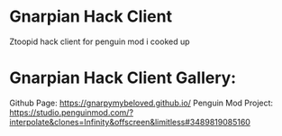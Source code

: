 # Gnarpian Hack Client
Ztoopid hack client for penguin mod i cooked up

# Gnarpian Hack Client Gallery:
Github Page:
https://gnarpymybeloved.github.io/
Penguin Mod Project:
https://studio.penguinmod.com/?interpolate&clones=Infinity&offscreen&limitless#3489819085160
